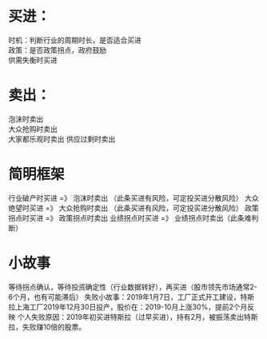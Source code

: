 
# 买进：
时机：判断行业的周期时长，是否适合买进  
政策：是否政策拐点，政府鼓励  
供需失衡时买进

# 卖出：
泡沫时卖出  
大众抢购时卖出  
大家都乐观时卖出
供应过剩时卖出  

# 简明框架
行业破产时买进 =》 泡沫时卖出 （此条买进有风险，可定投买进分散风险）
大众绝望时买进 =》 大众抢购时卖出  （此条买进有风险，可定投买进分散风险）
政策拐点时买进 =》 政策拐点时卖出
业绩拐点时买进 =》 业绩拐点时卖出（此条难判断）


# 小故事
等待拐点确认，等待投资确定性（行业数据转好），再买进（股市领先市场通常2-6个月，也有可能滞后）
	失败小故事：2019年1月7日，工厂正式开工建设，特斯拉上海工厂2019年12月30日投产，股价在：2019-10月上涨30%，提前2个月反映
	个人失败原因：2019年初买进特斯拉（过早买进），持有2月，被振荡卖出特斯拉，失败赚10倍的股票。


